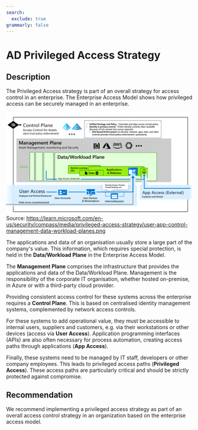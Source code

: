 ```yaml
---
search:
  exclude: true
grammarly: false
---
```

# AD Privileged Access Strategy
## Description

The Privileged Access strategy is part of an overall strategy for access control in an enterprise. The Enterprise Access Model shows how privileged access can be securely managed in an enterprise. 

![Enterprise Access Model](../../images/user-app-control-management-data-workload-planes.png)
Source: https://learn.microsoft.com/en-us/security/compass/media/privileged-access-strategy/user-app-control-management-data-workload-planes.png

The applications and data of an organisation usually store a large part of the company's value. This information, which requires special protection, is held in the **Data/Workload Plane** in the Enterprise Access Model. 

The **Management Plane** comprises the infrastructure that provides the applications and data of the Data/Workload Plane. Management is the responsibility of the corporate IT organisation, whether hosted on-premise, in Azure or with a third-party cloud provider.

Providing consistent access control for these systems across the enterprise requires a **Control Plane**. This is based on centralised identity management systems, complemented by network access controls.

For these systems to add operational value, they must be accessible to internal users, suppliers and customers, e.g. via their workstations or other devices (access via **User Access**). Application programming interfaces (APIs) are also often necessary for process automation, creating access paths through applications (**App Access**).

Finally, these systems need to be managed by IT staff, developers or other company employees. This leads to privileged access paths (**Privileged Access**). These access paths are particularly critical and should be strictly protected against compromise.

## Recommendation
We recommend implementing a privileged access strategy as part of an overall access control strategy in an organization based on the enterprise access model.